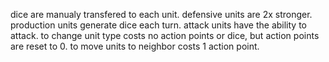 dice are manualy transfered to each unit.
defensive units are 2x stronger.
production units generate dice each turn.
attack units have the ability to attack.
to change unit type costs no action points or dice, but action points are reset to 0.
to move units to neighbor costs 1 action point.